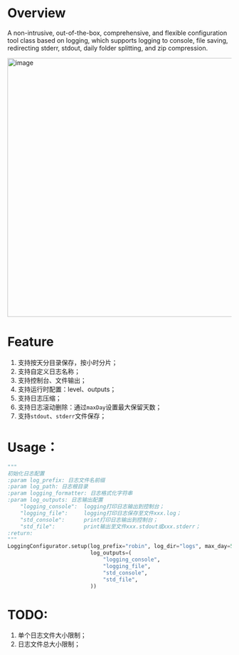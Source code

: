 # Overview

A non-intrusive, out-of-the-box, comprehensive, and flexible configuration tool class based on logging, which supports
logging to console, file saving, redirecting stderr, stdout, daily folder splitting, and zip compression.

<img width="581" alt="image" src="https://github.com/robinx2012/loggingx/assets/3340345/97d96503-9686-487b-b490-662719aa5c0c">

# Feature

1. 支持按天分目录保存，按小时分片；
2. 支持自定义日志名称；
3. 支持控制台、文件输出；
4. 支持运行时配置：level、outputs；
5. 支持日志压缩；
6. 支持日志滚动删除：通过`maxDay`设置最大保留天数；
7. 支持`stdout`、`stderr`文件保存；

# Usage：

```python
"""
初始化日志配置
:param log_prefix: 日志文件名前缀
:param log_path: 日志根目录
:param logging_formatter: 日志格式化字符串
:param log_outputs: 日志输出配置
    "logging_console":  logging打印日志输出到控制台；
    "logging_file":     logging打印日志保存至文件xxx.log；
    "std_console":      print打印日志输出到控制台；
    "std_file":         print输出至文件xxx.stdout或xxx.stderr；
:return:
"""
LoggingConfigurator.setup(log_prefix="robin", log_dir="logs", max_day=5,
                          log_outputs=(
                              "logging_console",
                              "logging_file",
                              "std_console",
                              "std_file",
                          ))
```

# TODO:

1. 单个日志文件大小限制；
2. 日志文件总大小限制；
